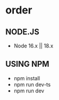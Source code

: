 # order

## NODE.JS

- Node 16.x || 18.x

## USING NPM

- npm install
- npm run dev-ts
- npm run dev
